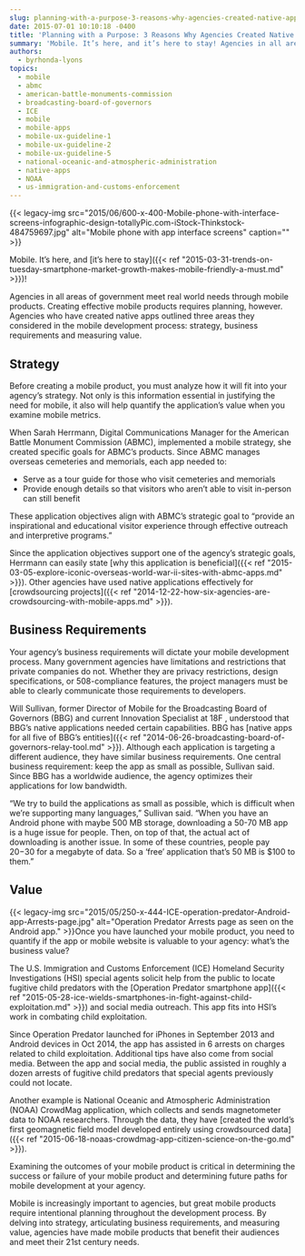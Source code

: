 ```yaml
---
slug: planning-with-a-purpose-3-reasons-why-agencies-created-native-apps
date: 2015-07-01 10:10:18 -0400
title: 'Planning with a Purpose: 3 Reasons Why Agencies Created Native Apps'
summary: 'Mobile. It’s here, and it’s here to stay! Agencies in all areas of government meet real world needs through mobile products. Creating effective mobile products requires planning, however. Agencies who have created native apps outlined three areas they considered in the mobile development process: strategy, business requirements and measuring value. Strategy Before creating a mobile'
authors:
  - byrhonda-lyons
topics:
  - mobile
  - abmc
  - american-battle-monuments-commission
  - broadcasting-board-of-governors
  - ICE
  - mobile
  - mobile-apps
  - mobile-ux-guideline-1
  - mobile-ux-guideline-2
  - mobile-ux-guideline-5
  - national-oceanic-and-atmospheric-administration
  - native-apps
  - NOAA
  - us-immigration-and-customs-enforcement
---
```


{{< legacy-img src="2015/06/600-x-400-Mobile-phone-with-interface-screens-infographic-design-totallyPic.com-iStock-Thinkstock-484759697.jpg" alt="Mobile phone with app interface screens" caption="" >}}

Mobile. It’s here, and [it’s here to stay]({{< ref "2015-03-31-trends-on-tuesday-smartphone-market-growth-makes-mobile-friendly-a-must.md" >}})!

Agencies in all areas of government meet real world needs through mobile products. Creating effective mobile products requires planning, however. Agencies who have created native apps outlined three areas they considered in the mobile development process: strategy, business requirements and measuring value.

## Strategy

Before creating a mobile product, you must analyze how it will fit into your agency’s strategy. Not only is this information essential in justifying the need for mobile, it also will help quantify the application’s value when you examine mobile metrics.

When Sarah Herrmann, Digital Communications Manager for the American Battle Monument Commission (ABMC), implemented a mobile strategy, she created specific goals for ABMC’s products. Since ABMC manages overseas cemeteries and memorials, each app needed to:

  * Serve as a tour guide for those who visit cemeteries and memorials
  * Provide enough details so that visitors who aren’t able to visit in-person can still benefit

These application objectives align with ABMC&#8217;s strategic goal to &#8220;provide an inspirational and educational visitor experience through effective outreach and interpretive programs.&#8221;

Since the application objectives support one of the agency&#8217;s strategic goals, Herrmann can easily state [why this application is beneficial]({{< ref "2015-03-05-explore-iconic-overseas-world-war-ii-sites-with-abmc-apps.md" >}}). Other agencies have used native applications effectively for [crowdsourcing projects]({{< ref "2014-12-22-how-six-agencies-are-crowdsourcing-with-mobile-apps.md" >}}).

## Business Requirements

Your agency&#8217;s business requirements will dictate your mobile development process. Many government agencies have limitations and restrictions that private companies do not. Whether they are privacy restrictions, design specifications, or 508-compliance features, the project managers must be able to clearly communicate those requirements to developers.

Will Sullivan, former Director of Mobile for the Broadcasting Board of Governors (BBG) and current Innovation Specialist at <a>18F</a> , understood that BBG&#8217;s native applications needed certain capabilities. BBG has [native apps for all five of BBG&#8217;s entities]({{< ref "2014-06-26-broadcasting-board-of-governors-relay-tool.md" >}}). Although each application is targeting a different audience, they have similar business requirements. One central business requirement: keep the app as small as possible, Sullivan said. Since BBG has a worldwide audience, the agency optimizes their applications for low bandwidth.

&#8220;We try to build the applications as small as possible, which is difficult when we&#8217;re supporting many languages,&#8221; Sullivan said. &#8220;When you have an Android phone with maybe 500 MB storage, downloading a 50-70 MB app is a huge issue for people. Then, on top of that, the actual act of downloading is another issue. In some of these countries, people pay $20-$30 for a megabyte of data. So a &#8216;free&#8217; application that&#8217;s 50 MB is $100 to them.&#8221;

## Value

{{< legacy-img src="2015/05/250-x-444-ICE-operation-predator-Android-app-Arrests-page.jpg" alt="Operation Predator Arrests page as seen on the Android app." >}}Once you have launched your mobile product, you need to quantify if the app or mobile website is valuable to your agency: what&#8217;s the business value?

The U.S. Immigration and Customs Enforcement (ICE) Homeland Security Investigations (HSI) special agents solicit help from the public to locate fugitive child predators with the [Operation Predator smartphone app]({{< ref "2015-05-28-ice-wields-smartphones-in-fight-against-child-exploitation.md" >}}) and social media outreach. This app fits into HSI’s work in combating child exploitation.

Since Operation Predator launched for iPhones in September 2013 and Android devices in Oct 2014, the app has assisted in 6 arrests on charges related to child exploitation. Additional tips have also come from social media. Between the app and social media, the public assisted in roughly a dozen arrests of fugitive child predators that special agents previously could not locate.

Another example is National Oceanic and Atmospheric Administration (NOAA) CrowdMag application, which collects and sends magnetometer data to NOAA researchers. Through the data, they have [created the world’s first geomagnetic field model developed entirely using crowdsourced data]({{< ref "2015-06-18-noaas-crowdmag-app-citizen-science-on-the-go.md" >}}).

Examining the outcomes of your mobile product is critical in determining the success or failure of your mobile product and determining future paths for mobile development at your agency.

Mobile is increasingly important to agencies, but great mobile products require intentional planning throughout the development process. By delving into strategy, articulating business requirements, and measuring value, agencies have made mobile products that benefit their audiences and meet their 21st century needs.
